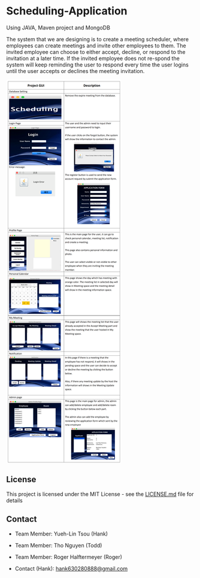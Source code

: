 # Scheduling-Application
Using JAVA, Maven project and MongoDB

   The system that we are designing is to create a meeting scheduler, where employees can create meetings and invite other employees to them. The invited employee can choose to either accept, decline, or respond to the invitation at a later time. If the invited employee does not re-spond the system will keep reminding the user to respond every time the user logins until the user accepts or declines the meeting invitation.

![](Intro.png)

## License

This project is licensed under the MIT License - see the [LICENSE.md](LICENSE.md) file for details

## Contact

* Team Member: Yueh-Lin Tsou (Hank)
* Team Member: Tho Nguyen (Todd)
* Team Member: Roger Halftermeyer (Roger)

* Contact (Hank): hank630280888@gmail.com
